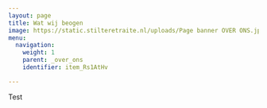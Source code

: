 ```yaml
---
layout: page
title: Wat wij beogen
image: https://static.stilteretraite.nl/uploads/Page banner OVER ONS.jpg
menu:
  navigation:
    weight: 1
    parent: _over_ons
    identifier: item_Rs1AtHv

---
```

Test